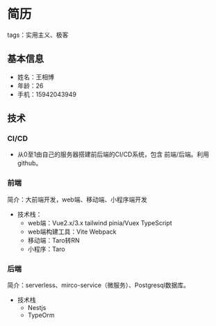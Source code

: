 # 简历
tags：实用主义、极客

## 基本信息
- 姓名：王相博
- 年龄：26
- 手机：15942043949

## 技术

### CI/CD
- 从0至1由自己的服务器搭建前后端的CI/CD系统，包含 前端/后端。利用github。

### 前端
简介：大前端开发，web端、移动端、小程序端开发

- 技术栈：
  - web端：Vue2.x/3.x tailwind pinia/Vuex TypeScript
  - web端构建工具：Vite Webpack 
  - 移动端：Taro转RN
  - 小程序：Taro

### 后端
简介：serverless、mirco-service（微服务）、Postgresql数据库。

- 技术栈
  - Nestjs
  - TypeOrm
